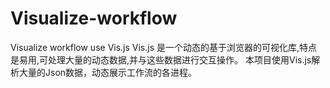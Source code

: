 # Visualize-workflow
Visualize workflow 
use Vis.js
Vis.js 是一个动态的基于浏览器的可视化库,特点是易用,可处理大量的动态数据,并与这些数据进行交互操作。
本项目使用Vis.js解析大量的Json数据，动态展示工作流的各进程。
